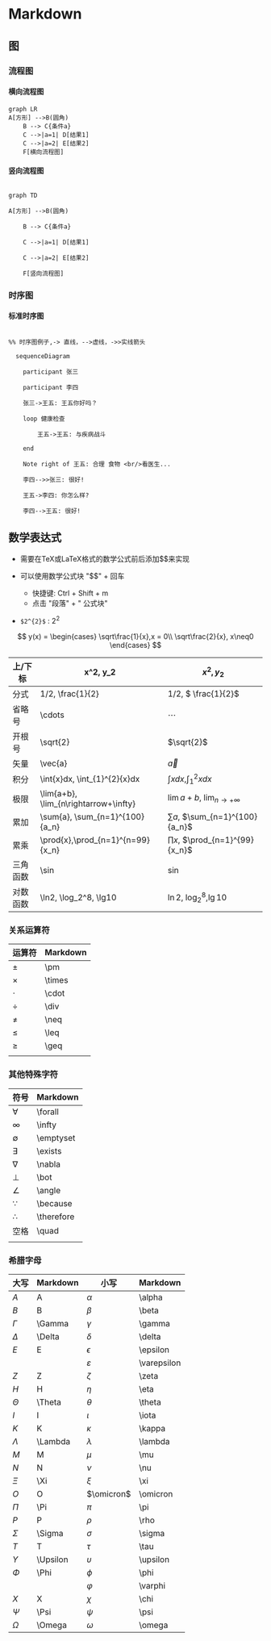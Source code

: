 # Markdown

## 图

### 流程图

#### 横向流程图

```mermaid
graph LR
A[方形] -->B(圆角)
    B --> C{条件a}
    C -->|a=1| D[结果1]
    C -->|a=2| E[结果2]
    F[横向流程图]

```

#### 竖向流程图

```mermaid

graph TD

A[方形] -->B(圆角)

    B --> C{条件a}

    C -->|a=1| D[结果1]

    C -->|a=2| E[结果2]

    F[竖向流程图]

```

### 时序图

#### 标准时序图

```mermaid

%% 时序图例子,-> 直线，-->虚线，->>实线箭头

  sequenceDiagram

    participant 张三

    participant 李四

    张三->王五: 王五你好吗？

    loop 健康检查

        王五->王五: 与疾病战斗

    end

    Note right of 王五: 合理 食物 <br/>看医生...

    李四-->>张三: 很好!

    王五->李四: 你怎么样?

    李四-->王五: 很好!

```

## 数学表达式

- 需要在TeX或LaTeX格式的数学公式前后添加$$来实现

- 可以使用数学公式块 "$$" + 回车
  - 快捷键: Ctrl + Shift +  m
  - 点击 "段落" + " 公式块"

- `$2^{2}$` : $2^{2}$

$$ y(x) = \begin{cases} \sqrt\frac{1}{x},x = 0\\ \sqrt\frac{2}{x}, x\neq0 \end{cases} $$

| 上/下标  | x^2, y_2                              | $x^2,y_2$                                 |
| -------- | ------------------------------------- | ----------------------------------------- |
| 分式     | 1/2, \frac{1}{2}                      | $1/2$, $ \frac{1}{2}$                     |
| 省略号   | \cdots                                | $\cdots$                                  |
| 开根号   | \sqrt{2}                              | $\sqrt{2}$                                |
| 矢量     | \vec{a}                               | $\vec{a}$                                 |
| 积分     | \int{x}dx, \int_{1}^{2}{x}dx          | $\int{x}dx$,$\int_{1}^{2}{x}dx$           |
| 极限     | \lim{a+b}, \lim_{n\rightarrow+\infty} | $\lim{a+b}$, $\lim_{n\rightarrow+\infty}$ |
| 累加     | \sum{a}, \sum_{n=1}^{100}{a_n}        | $\sum{a}$, $\sum_{n=1}^{100}{a_n}$        |
| 累乘     | \prod{x},\prod_{n=1}^{n=99}{x_n}      | $\prod{x}$, $\prod_{n=1}^{99}{x_n}$       |
| 三角函数 | \sin                                  | $\sin$                                    |
| 对数函数 | \ln2, \log_2^8, \lg10                 | $\ln2$, $\log_2^8$,$\lg10$                |

### 关系运算符

| 运算符   | Markdown |
| -------- | -------- |
| $\pm$    | \pm      |
| $\times$ | \times   |
| $\cdot$  | \cdot    |
| $\div$   | \div     |
| $\neq$   | \neq     |
| $\leq$   | \leq     |
| $\geq$   | \geq     |
|          |          |

### 其他特殊字符

| 符号         | Markdown   |
| ------------ | ---------- |
| $\forall$    | \forall    |
| $\infty$     | \infty     |
| $\emptyset$  | \emptyset  |
| $\exists$    | \exists    |
| $\nabla$     | \nabla     |
| $\bot$       | \bot       |
| $\angle$     | \angle     |
| $\because$   | \because   |
| $\therefore$ | \therefore |
| 空格         | \quad      |
|              |            |

### 希腊字母

| 大写     | Markdown | 小写          | Markdown    |
| -------- | -------- | ------------- | ----------- |
| $A$      | A        | $\alpha$      | \alpha      |
| $B$      | B        | $\beta$       | \beta       |
| $\Gamma$ | \Gamma   | $\gamma$      | \gamma      |
| $\Delta$ | \Delta   | $\delta$      | \delta      |
| $E$      | E        | $\epsilon$    | \epsilon    |
|          |          | $\varepsilon$ | \varepsilon |
| $Z$      | Z        | $\zeta$       | \zeta       |
| $H$        | H        | $\eta$     | \eta     |
| $\Theta$   | \Theta   | $\theta$   | \theta   |
| $I$      | I        | $\iota$    | \iota    |
| $K$      | K        | $\kappa$   | \kappa   |
| $\Lambda$  | \Lambda  | $\lambda$  | \lambda  |
| $M$      | M        | $\mu$      | \mu      |
| $N$      | N        | $\nu$      | \nu      |
| $\Xi$      | \Xi      | $\xi$     | \xi      |
| $O$      | O        | $\omicron$ | \omicron |
| $\Pi$      | \Pi      | $\pi$      | \pi      |
| $P$      | P        | $\rho$     | \rho     |
| $\Sigma$   | \Sigma   | $\sigma$   | \sigma   |
| $T$      | T        | $\tau$     | \tau     |
| $\Upsilon$ | \Upsilon | $\upsilon$ | \upsilon |
| $\Phi$     | \Phi     | $\phi$     | \phi     |
|            |          | $\varphi$  | \varphi  |
| $X$      | X        | $\chi$     | \chi     |
| $\Psi$     | \Psi     | $\psi$     | \psi     |
| $\Omega$   | \Omega   | $\omega$   | \omega   |
